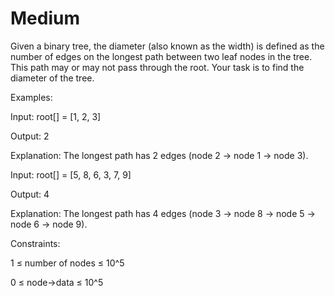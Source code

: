 # Medium

Given a binary tree, the diameter (also known as the width) is defined as the number of edges on the longest path between two leaf nodes in the tree. This path may or may not pass through the root. Your task is to find the diameter of the tree.

Examples:

Input: root[] = [1, 2, 3]

Output: 2

Explanation: The longest path has 2 edges (node 2 -> node 1 -> node 3).

Input: root[] = [5, 8, 6, 3, 7, 9]

Output: 4

Explanation: The longest path has 4 edges (node 3 -> node 8 -> node 5 -> node 6 -> node 9).


Constraints:

1 ≤ number of nodes ≤ 10^5

0 ≤ node->data ≤ 10^5
